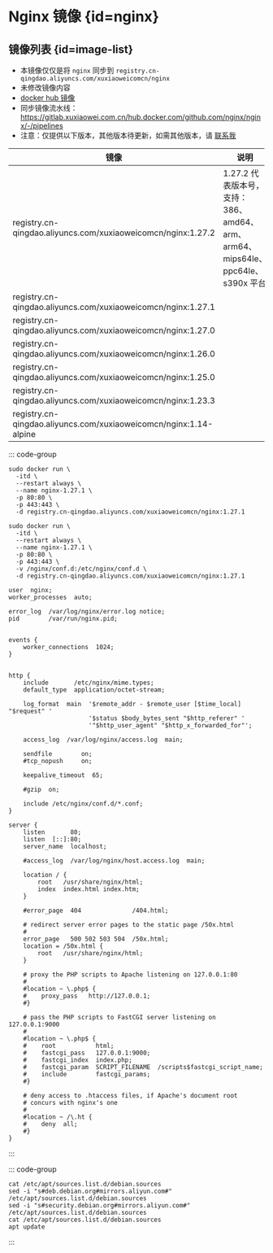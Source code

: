 # Nginx 镜像 {id=nginx}

## 镜像列表 {id=image-list}

- 本镜像仅仅是将 `nginx` 同步到 `registry.cn-qingdao.aliyuncs.com/xuxiaoweicomcn/nginx`
- 未修改镜像内容
- [docker hub 镜像](https://hub.docker.com/_/nginx)
- 同步镜像流水线：https://gitlab.xuxiaowei.com.cn/hub.docker.com/github.com/nginx/nginx/-/pipelines
- 注意：仅提供以下版本，其他版本待更新，如需其他版本，请 [联系我](../../../guide/website.md)

| 镜像                                                                | 说明                                                            |
|-------------------------------------------------------------------|---------------------------------------------------------------|
| registry.cn-qingdao.aliyuncs.com/xuxiaoweicomcn/nginx:1.27.2      | 1.27.2 代表版本号，支持：386、amd64、arm、arm64、mips64le、ppc64le、s390x 平台 |
| registry.cn-qingdao.aliyuncs.com/xuxiaoweicomcn/nginx:1.27.1      |                                                               |
| registry.cn-qingdao.aliyuncs.com/xuxiaoweicomcn/nginx:1.27.0      |                                                               |
| registry.cn-qingdao.aliyuncs.com/xuxiaoweicomcn/nginx:1.26.0      |                                                               |
| registry.cn-qingdao.aliyuncs.com/xuxiaoweicomcn/nginx:1.25.0      |                                                               |
| registry.cn-qingdao.aliyuncs.com/xuxiaoweicomcn/nginx:1.23.3      |                                                               |
| registry.cn-qingdao.aliyuncs.com/xuxiaoweicomcn/nginx:1.14-alpine |                                                               |

::: code-group

```shell [创建容器]
sudo docker run \
  -itd \
  --restart always \
  --name nginx-1.27.1 \
  -p 80:80 \
  -p 443:443 \
  -d registry.cn-qingdao.aliyuncs.com/xuxiaoweicomcn/nginx:1.27.1
```

```shell [创建容器、挂载路径]
sudo docker run \
  -itd \
  --restart always \
  --name nginx-1.27.1 \
  -p 80:80 \
  -p 443:443 \
  -v /nginx/conf.d:/etc/nginx/conf.d \
  -d registry.cn-qingdao.aliyuncs.com/xuxiaoweicomcn/nginx:1.27.1
```

```shell [默认 /etc/nginx/nginx.conf]
user  nginx;
worker_processes  auto;

error_log  /var/log/nginx/error.log notice;
pid        /var/run/nginx.pid;


events {
    worker_connections  1024;
}


http {
    include       /etc/nginx/mime.types;
    default_type  application/octet-stream;

    log_format  main  '$remote_addr - $remote_user [$time_local] "$request" '
                      '$status $body_bytes_sent "$http_referer" '
                      '"$http_user_agent" "$http_x_forwarded_for"';

    access_log  /var/log/nginx/access.log  main;

    sendfile        on;
    #tcp_nopush     on;

    keepalive_timeout  65;

    #gzip  on;

    include /etc/nginx/conf.d/*.conf;
}
```

```shell [默认 /etc/nginx/conf.d/default.conf]
server {
    listen       80;
    listen  [::]:80;
    server_name  localhost;

    #access_log  /var/log/nginx/host.access.log  main;

    location / {
        root   /usr/share/nginx/html;
        index  index.html index.htm;
    }

    #error_page  404              /404.html;

    # redirect server error pages to the static page /50x.html
    #
    error_page   500 502 503 504  /50x.html;
    location = /50x.html {
        root   /usr/share/nginx/html;
    }

    # proxy the PHP scripts to Apache listening on 127.0.0.1:80
    #
    #location ~ \.php$ {
    #    proxy_pass   http://127.0.0.1;
    #}

    # pass the PHP scripts to FastCGI server listening on 127.0.0.1:9000
    #
    #location ~ \.php$ {
    #    root           html;
    #    fastcgi_pass   127.0.0.1:9000;
    #    fastcgi_index  index.php;
    #    fastcgi_param  SCRIPT_FILENAME  /scripts$fastcgi_script_name;
    #    include        fastcgi_params;
    #}

    # deny access to .htaccess files, if Apache's document root
    # concurs with nginx's one
    #
    #location ~ /\.ht {
    #    deny  all;
    #}
}
```

:::

::: code-group

```shell [使用阿里云镜像]
cat /etc/apt/sources.list.d/debian.sources
sed -i "s#deb.debian.org#mirrors.aliyun.com#" /etc/apt/sources.list.d/debian.sources
sed -i "s#security.debian.org#mirrors.aliyun.com#" /etc/apt/sources.list.d/debian.sources
cat /etc/apt/sources.list.d/debian.sources
apt update
```

:::

<style>

._image_registry_cn-qingdao_aliyuncs_com_xuxiaoweicomcn_nginx table tr th:nth-child(1), 
._image_registry_cn-qingdao_aliyuncs_com_xuxiaoweicomcn_nginx table tr td:nth-child(1) {
    min-width: 480px;
}

._image_registry_cn-qingdao_aliyuncs_com_xuxiaoweicomcn_nginx table tr th:nth-child(2), 
._image_registry_cn-qingdao_aliyuncs_com_xuxiaoweicomcn_nginx table tr td:nth-child(2) {
    min-width: 600px;
}

</style>